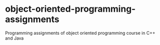 # object-oriented-programming-assignments
Programming assignments of object oriented programming course in C++ and Java
